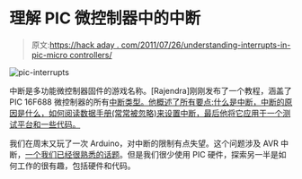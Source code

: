 # 理解 PIC 微控制器中的中断

> 原文:[https://hack aday . com/2011/07/26/understanding-interrupts-in-pic-micro controllers/](https://hackaday.com/2011/07/26/understanding-interrupts-in-pic-microcontrollers/)

![](../Images/a707d82a36695c5092c16b375dacc587.png "pic-interrupts")

中断是多功能微控制器固件的游戏名称。[Rajendra]刚刚发布了一个教程，涵盖了 PIC 16F688 微控制器的所有[中断类型。他概述了所有要点:什么是中断，中断的原因是什么，如何阅读数据手册(常常被忽略)来设置中断，最后他将它应用于一个测试平台和一些代码。](http://embedded-lab.com/blog/?p=3180)

我们在周末又玩了一次 Arduino，对中断的限制有点失望。这个问题涉及 AVR 中断，[一个我们已经很熟悉的话题](http://hackaday.com/2010/09/27/beginner-concepts-all-about-avr-interrupts/)。但是我们很少使用 PIC 硬件，探索另一半是如何工作的很有趣，包括硬件和代码。